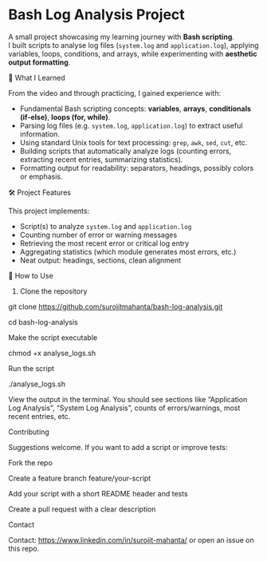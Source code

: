 # Bash Log Analysis Project

A small project showcasing my learning journey with **Bash scripting**.  
I built scripts to analyse log files (`system.log` and `application.log`), applying variables, loops, conditions, and arrays, while experimenting with **aesthetic output formatting**.

📖 What I Learned

From the video and through practicing, I gained experience with:

- Fundamental Bash scripting concepts: **variables**, **arrays**, **conditionals (if-else)**, **loops (for, while)**.  
- Parsing log files (e.g. `system.log`, `application.log`) to extract useful information.  
- Using standard Unix tools for text processing: `grep`, `awk`, `sed`, `cut`, etc.  
- Building scripts that automatically analyze logs (counting errors, extracting recent entries, summarizing statistics).  
- Formatting output for readability: separators, headings, possibly colors or emphasis.  

🛠 Project Features

This project implements:

- Script(s) to analyze `system.log` and `application.log`  
- Counting number of error or warning messages  
- Retrieving the most recent error or critical log entry  
- Aggregating statistics (which module generates most errors, etc.)  
- Neat output: headings, sections, clean alignment  

🚀 How to Use

1. Clone the repository

git clone https://github.com/surojitmahanta/bash-log-analysis.git

cd bash-log-analysis

Make the script executable

chmod +x analyse_logs.sh

Run the script

./analyse_logs.sh

View the output in the terminal. You should see sections like “Application Log Analysis”, “System Log Analysis”, counts of errors/warnings, most recent entries, etc.

Contributing

Suggestions welcome. If you want to add a script or improve tests:

Fork the repo

Create a feature branch feature/your-script

Add your script with a short README header and tests

Create a pull request with a clear description

Contact

Contact: https://www.linkedin.com/in/surojit-mahanta/ or open an issue on this repo.
